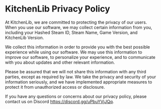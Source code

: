 # KitchenLib Privacy Policy

At KitchenLib, we are committed to protecting the privacy of our users. When you use our software, we may collect certain information from you, including your Hashed Steam ID, Steam Name, Game Version, and KitchenLib Version.

We collect this information in order to provide you with the best possible experience while using our software. We may use this information to improve our software, to personalize your experience, and to communicate with you about updates and other relevant information.

Please be assured that we will not share this information with any third parties, except as required by law. We take the privacy and security of your information seriously, and we have implemented appropriate measures to protect it from unauthorized access or disclosure.

If you have any questions or concerns about our privacy policy, please contact us on Discord https://discord.gg/uPbuYVjJQq.